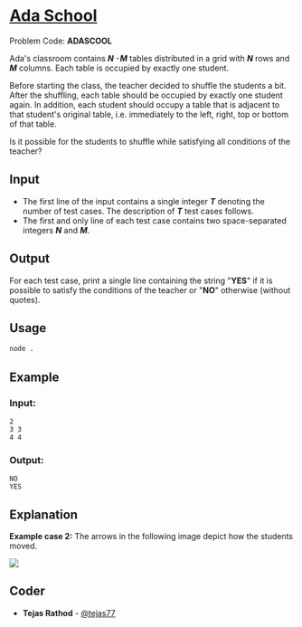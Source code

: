 
# [Ada School](https://www.codechef.com/problems/ADASCOOL)
Problem Code: **ADASCOOL**

Ada's classroom contains **_N ⋅ M_** tables distributed in a grid with **_N_** rows and **_M_** columns. Each table is occupied by exactly one student.

Before starting the class, the teacher decided to shuffle the students a bit. After the shuffling, each table should be occupied by exactly one student again. In addition, each student should occupy a table that is adjacent to that student's original table, i.e. immediately to the left, right, top or bottom of that table.

Is it possible for the students to shuffle while satisfying all conditions of the teacher?

## Input

- The first line of the input contains a single integer **_T_** denoting the number of test cases. The description of **_T_** test cases follows.
- The first and only line of each test case contains two space-separated integers **_N_** and **_M_**.

## Output

For each test case, print a single line containing the string "**YES**" if it is possible to satisfy the conditions of the teacher or "**NO**" otherwise (without quotes).

## Usage
```sh
node .
```
## Example
### Input:
```
2
3 3
4 4
```
### Output:
```
NO
YES
```
## Explanation

**Example case 2:** The arrows in the following image depict how the students moved.

![](https://codechef_shared.s3.amazonaws.com/download/Images/CK102TST/ADASCOOL/ADASCOOL.png)

## Coder

* **Tejas Rathod** - [@tejas77](https://github.com/tejas77)
